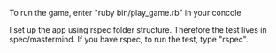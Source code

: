 To run the game, enter "ruby bin/play_game.rb" in your concole

I set up the app using rspec folder structure. Therefore the test lives in spec/mastermind. If you have rspec, to run the test, type "rspec".
